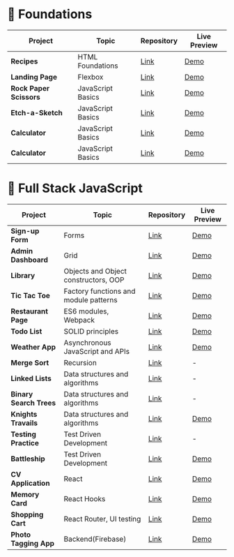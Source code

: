 # 🎈 Foundations

| Project | Topic|Repository| Live Preview                       
|--|-----|-----|------|
|**Recipes**| HTML Foundations|[Link](https://github.com/zhangxijing97/TheOdinProject/tree/main/Project-Recipes)     |   [Demo](https://zhangxijing97.github.io/TheOdinProject/Project-Recipes/) 
|**Landing Page**| Flexbox |[Link](https://github.com/zhangxijing97/TheOdinProject/tree/main/Project-LandingPage)     |   [Demo](https://zhangxijing97.github.io/TheOdinProject/Project-LandingPage/)
|**Rock Paper Scissors**|JavaScript Basics| [Link](https://github.com/zhangxijing97/TheOdinProject/)     |   [Demo](https://github.com/zhangxijing97/TheOdinProject/) 
|**Etch-a-Sketch**|JavaScript Basics| [Link](https://github.com/zhangxijing97/TheOdinProject/)     |   [Demo](https://github.com/zhangxijing97/TheOdinProject/) 
|**Calculator** | JavaScript Basics|[Link](https://github.com/zhangxijing97/TheOdinProject/)   |   [Demo](https://github.com/zhangxijing97/TheOdinProject/) 
|**Calculator**| JavaScript Basics| [Link](https://github.com/zhangxijing97/TheOdinProject/)    |   [Demo](https://github.com/zhangxijing97/TheOdinProject/)

# 🚀 Full Stack JavaScript

| Project | Topic |Repository| Live Preview|                
|----|----|---|---|
|**Sign-up Form**| Forms|[Link](https://github.com/zhangxijing97/TheOdinProject/)     |   [Demo](https://github.com/zhangxijing97/TheOdinProject/)
**Admin Dashboard**| Grid|[Link](https://github.com/zhangxijing97/TheOdinProject/)     |   [Demo](https://github.com/zhangxijing97/TheOdinProject/)
**Library** | Objects and Object constructors, OOP|[Link](https://github.com/zhangxijing97/TheOdinProject/)     |   [Demo](https://github.com/zhangxijing97/TheOdinProject/)
**Tic Tac Toe**| Factory functions and module patterns|[Link](https://github.com/zhangxijing97/TheOdinProject/)     |   [Demo](https://github.com/zhangxijing97/TheOdinProject/)
**Restaurant Page**| ES6 modules, Webpack|[Link](https://github.com/zhangxijing97/TheOdinProject/)     |   [Demo](https://github.com/zhangxijing97/TheOdinProject/)
**Todo List**| SOLID principles|[Link](https://github.com/creme332/my-odin-projects/tree/main/todo-list)     |   [Demo](https://creme332.github.io/my-odin-projects/todo-list/dist/)
**Weather App**| Asynchronous JavaScript and APIs|[Link](https://github.com/zhangxijing97/TheOdinProject/)     |   [Demo](https://github.com/zhangxijing97/TheOdinProject/)
**Merge Sort** | Recursion|[Link](https://github.com/zhangxijing97/TheOdinProject/)     | -   | -
**Linked Lists** | Data structures and algorithms|[Link](https://github.com/zhangxijing97/TheOdinProject/)     | -   | -
**Binary Search Trees** |Data structures and algorithms|[Link](https://github.com/zhangxijing97/TheOdinProject/)     | -   | -
**Knights Travails** | Data structures and algorithms|[Link](https://github.com/zhangxijing97/TheOdinProject/)     |  [Demo](https://github.com/zhangxijing97/TheOdinProject/)  | 
**Testing Practice** | Test Driven Development|[Link](https://github.com/zhangxijing97/TheOdinProject/)     |  -  | -
**Battleship** | Test Driven Development|[Link](https://github.com/zhangxijing97/TheOdinProject/)     |  [Demo](https://github.com/zhangxijing97/TheOdinProject/)
**CV Application** | React |[Link](https://github.com/zhangxijing97/TheOdinProject/)     |  [Demo](https://github.com/zhangxijing97/TheOdinProject/)
**Memory Card** | React Hooks|[Link](https://github.com/zhangxijing97/TheOdinProject/)     |  [Demo](https://github.com/zhangxijing97/TheOdinProject/)
**Shopping Cart** | React Router, UI testing|[Link](https://github.com/zhangxijing97/TheOdinProject/)     |  [Demo](https://github.com/zhangxijing97/TheOdinProject/)
**Photo Tagging App** | Backend(Firebase)|[Link](https://github.com/zhangxijing97/TheOdinProject/)     |  [Demo](https://github.com/zhangxijing97/TheOdinProject/)
